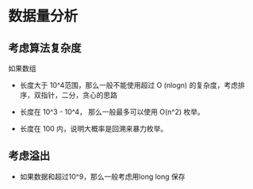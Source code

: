 # 数据量分析

## 考虑算法复杂度

如果数组

- 长度大于 10^4范围，那么一般不能使用超过 O (nlogn) 的复杂度，考虑排序，双指针，二分，贪心的思路

- 长度在 10^3 - 10^4， 那么一般最多可以使用 O(n^2) 枚举。
  
- 长度在 100 内，说明大概率是回溯来暴力枚举。


## 考虑溢出

- 如果数据和超过10^9，那么一般考虑用long long 保存
  